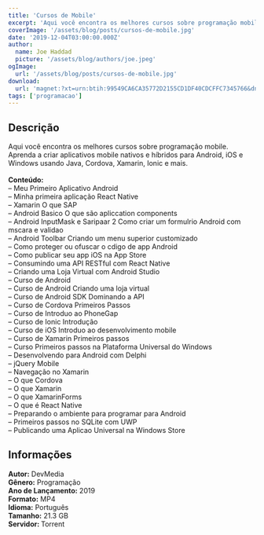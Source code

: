 ```yaml
---
title: 'Cursos de Mobile'
excerpt: 'Aqui você encontra os melhores cursos sobre programação mobile. Aprenda a criar aplicativos mobile nativos e híbridos para Android, iOS e Windows usando Java, Cordova, Xamarin, Ionic e mais.   Conteúdo:  – Meu Primeiro Aplicativo Android – Minha primeira apli'
coverImage: '/assets/blog/posts/cursos-de-mobile.jpg'
date: '2019-12-04T03:00:00.000Z'
author:
  name: Joe Haddad
  picture: '/assets/blog/authors/joe.jpeg'
ogImage:
  url: '/assets/blog/posts/cursos-de-mobile.jpg'
download:
  url: 'magnet:?xt=urn:btih:99549CA6CA35772D2155CD1DF40CDCFFC7345766&dn=DevMedia%20-%20Mobile%20-%20%5bPack%5d&tr=udp%3a%2f%2ftracker.openbittorrent.com%3a1337%2fannounce&tr=udp%3a%2f%2ftracker.opentrackr.org%3a1337%2fannounce'
tags: ['programacao']
---
```

<h2>Descrição</h2>
<p></p><p>Aqui você encontra os melhores cursos sobre programação mobile. Aprenda a criar aplicativos mobile nativos e híbridos para Android, iOS e Windows usando Java, Cordova, Xamarin, Ionic e mais.<br/><br/><strong>Conteúdo:</strong><br/>– Meu Primeiro Aplicativo Android<br/>– Minha primeira aplicação React Native<br/>– Xamarin O que SAP<br/>– Android Basico O que são apliccation components<br/>– Android InputMask e Saripaar 2 Como criar um formulrio Android com mscara e validao<br/>– Android Toolbar Criando um menu superior customizado<br/>– Como proteger ou ofuscar o cdigo de app Android<br/>– Como publicar seu app iOS na App Store<br/>– Consumindo uma API RESTful com React Native<br/>– Criando uma Loja Virtual com Android Studio<br/>– Curso de Android<br/>– Curso de Android Criando uma loja virtual<br/>– Curso de Android SDK Dominando a API<br/>– Curso de Cordova Primeiros Passos<br/>– Curso de Introduo ao PhoneGap<br/>– Curso de Ionic Introdução<br/>– Curso de iOS Introduo ao desenvolvimento mobile<br/>– Curso de Xamarin Primeiros passos<br/>– Curso Primeiros passos na Plataforma Universal do Windows<br/>– Desenvolvendo para Android com Delphi<br/>– jQuery Mobile<br/>– Navegação no Xamarin<br/>– O que Cordova<br/>– O que Xamarin<br/>– O que XamarinForms<br/>– O que é React Native<br/>– Preparando o ambiente para programar para Android<br/>– Primeiros passos no SQLite com UWP<br/>– Publicando uma Aplicao Universal na Windows Store</p><h2>Informações</h2><p><strong>Autor:</strong> DevMedia<br/><strong>Gênero:</strong> Programação<br/><strong>Ano de Lançamento:</strong> 2019<br/><strong>Formato:</strong> MP4<br/><strong>Idioma:</strong> Português<br/><strong>Tamanho:</strong> 21.3 GB<br/><strong>Servidor: </strong>Torrent</p>
